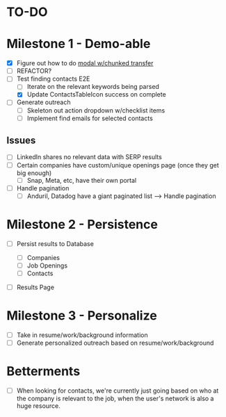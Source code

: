 # TO-DO


# Milestone 1 - Demo-able 
- [x] Figure out how to do [modal w/chunked transfer](https://discord.com/channels/689892369998676007/1247700012952191049/1282255144913866823)
- [ ] REFACTOR?
- [ ] Test finding contacts E2E
  - [ ] Iterate on the relevant keywords being parsed
  - [x] Update ContactsTableIcon success on complete
- [ ] Generate outreach
  - [ ] Skeleton out action dropdown w/checklist items
  - [ ] Implement find emails for selected contacts

## Issues
- [ ] LinkedIn shares no relevant data with SERP results
- [ ] Certain companies have custom/unique openings page (once they get big enough)
  - [ ] Snap, Meta, etc, have their own portal
- [ ] Handle pagination
  - [ ] Anduril, Datadog have a giant paginated list --> Handle pagination

# Milestone 2 - Persistence
- [ ] Persist results to Database
  - [ ] Companies
  - [ ] Job Openings
  - [ ] Contacts
- [ ] Results Page


# Milestone 3 - Personalize
- [ ] Take in resume/work/background information
- [ ] Generate personalized outreach based on resume/work/background

# Betterments
- [ ] When looking for contacts, we're currently just going based on who at the company is relevant to the job, when the user's network is also a huge resource.
